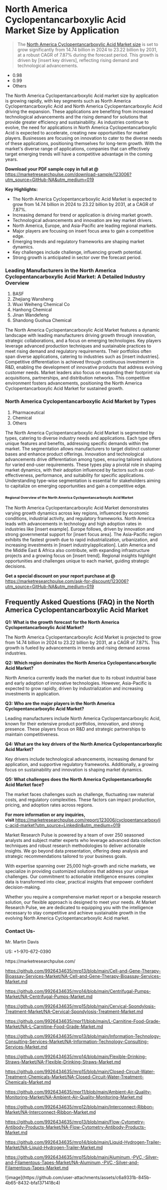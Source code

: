 <h1>North America Cyclopentancarboxylic Acid Market&nbsp;Size by Application</h1><blockquote><p>The <a href="https://marketresearchpulse.com/download-sample/123006?utm_source=GitHub-NA&amp;utm_medium=019">North America Cyclopentancarboxylic Acid Market size</a> is set to grow significantly from 14.74 billion in 2024 to 23.22 billion by 2031, at a robust CAGR of 7.87% during the forecast period. This growth is driven by [insert key drivers], reflecting rising demand and technological advancements.</p></blockquote><ul><li>0.98<li> 0.99<li> Others</li></ul><p>The North America Cyclopentancarboxylic Acid market size by application is growing rapidly, with key segments such as North America Cyclopentancarboxylic Acid and North America Cyclopentancarboxylic Acid driving the expansion. These applications are benefiting from increased technological advancements and the rising demand for solutions that provide greater efficiency and sustainability. As industries continue to evolve, the need for applications in North America Cyclopentancarboxylic Acid is expected to accelerate, creating new opportunities for market players. Businesses are focusing on innovation to cater to the diverse needs of these applications, positioning themselves for long-term growth. With the market's diverse range of applications, companies that can effectively target emerging trends will have a competitive advantage in the coming years.</p><p><strong>Download your PDF sample copy in full at @ </strong><a href="https://marketresearchpulse.com/download-sample/123006?utm_source=GitHub-NA&amp;utm_medium=019">https://marketresearchpulse.com/download-sample/123006?utm_source=GitHub-NA&amp;utm_medium=019</a></p><p><strong>Key Highlights: </strong></p><ul><li>The North America Cyclopentancarboxylic Acid Market is expected to grow from 14.74 billion in 2024 to 23.22 billion by 2031, at a CAGR of 7.87%.</li><li>Increasing demand for trend or application is driving market growth.</li><li>Technological advancements and innovation are key market drivers.</li><li>North America, Europe, and Asia-Pacific are leading regional markets.</li><li>Major players are focusing on insert focus area to gain a competitive edge.</li><li>Emerging trends and regulatory frameworks are shaping market dynamics.</li><li>Key challenges include challenge, influencing growth potential.</li><li>Strong growth is anticipated in sector over the forecast period.</li></ul><h3>Leading Manufacturers in the North America Cyclopentancarboxylic Acid Market: A Detailed Industry Overview</h3><ol><li>BASF</li><li>Zhejiang Wansheng</li><li>Wuxi Weiheng Chemical Co</li><li>Hanhong Chemical</li><li>Jinan Wandefeng</li><li>Shandong Guohua Chemical</li></ol><div class="flex max-w-full flex-col flex-grow"><div class="min-h-8 text-message flex w-full flex-col items-end gap-2 whitespace-normal break-words [.text-message+&amp;]:mt-5" dir="auto" data-message-author-role="assistant" data-message-id="fd8432e4-4910-450d-b182-61b7bfb0a01f" data-message-model-slug="gpt-4o"><div class="flex w-full flex-col gap-1 empty:hidden first:pt-[3px]"><div class="markdown prose w-full break-words dark:prose-invert light"><p>The North America Cyclopentancarboxylic Acid Market features a dynamic landscape with leading manufacturers driving growth through innovation, strategic collaborations, and a focus on emerging technologies. Key players leverage advanced production techniques and sustainable practices to meet rising demand and regulatory requirements. Their portfolios often span diverse applications, catering to industries such as [insert industries]. Competitive differentiation is achieved through continuous investment in R&amp;D, enabling the development of innovative products that address evolving customer needs. Market leaders also focus on expanding their footprint via acquisitions, partnerships, and distribution networks. This competitive environment fosters advancements, positioning the North America Cyclopentancarboxylic Acid Market for sustained growth.</p></div></div></div></div><h3>North America Cyclopentancarboxylic Acid Market by Types</h3><ol><li>Pharmaceutical<li> Chemical<li> Others</li></ol><div class="flex max-w-full flex-col flex-grow"><div class="min-h-8 text-message flex w-full flex-col items-end gap-2 whitespace-normal break-words [.text-message+&amp;]:mt-5" dir="auto" data-message-author-role="assistant" data-message-id="084470be-0bb7-4664-bddf-5156b4f41249" data-message-model-slug="gpt-4o-mini"><div class="flex w-full flex-col gap-1 empty:hidden first:pt-[3px]"><div class="markdown prose w-full break-words dark:prose-invert light"><p>The North America Cyclopentancarboxylic Acid Market is segmented by types, catering to diverse industry needs and applications. Each type offers unique features and benefits, addressing specific demands within the market. The segmentation allows manufacturers to target distinct customer bases and enhance product offerings. Innovation and technological advancements drive differentiation among types, ensuring tailored solutions for varied end-user requirements. These types play a pivotal role in shaping market dynamics, with their adoption influenced by factors such as cost-effectiveness, performance, and suitability for specific applications. Understanding type-wise segmentation is essential for stakeholders aiming to capitalize on emerging opportunities and gain a competitive edge.</p></div></div></div></div><h3><span style="font-size: 11px;">Regional Overview of the North America Cyclopentancarboxylic Acid Market</span></h3><div class="flex max-w-full flex-col flex-grow"><div class="min-h-8 text-message flex w-full flex-col items-end gap-2 whitespace-normal break-words [.text-message+&amp;]:mt-5" dir="auto" data-message-author-role="assistant" data-message-id="e9038762-ce64-4e30-91c9-9bd413514231" data-message-model-slug="gpt-4o-mini"><div class="flex w-full flex-col gap-1 empty:hidden first:pt-[3px]"><div class="markdown prose w-full break-words dark:prose-invert light"><p>The North America Cyclopentancarboxylic Acid Market demonstrates varying growth dynamics across key regions, influenced by economic conditions, industrial activity, and regulatory frameworks. North America leads with advancements in technology and high adoption rates in industries like [insert example]. Europe follows, driven by innovation and strong governmental support for [insert focus area]. The Asia-Pacific region exhibits the fastest growth due to rapid industrialization, urbanization, and increasing investments in [insert industry/application]. Latin America and the Middle East &amp; Africa also contribute, with expanding infrastructure projects and a growing focus on [insert trend]. Regional insights highlight opportunities and challenges unique to each market, guiding strategic decisions.</p></div></div></div></div><p><strong>Get a special discount on your report purchase at @ </strong><a href="https://marketresearchpulse.com/ask-for-discount/123006?utm_source=GitHub-NA&amp;utm_medium=019">https://marketresearchpulse.com/ask-for-discount/123006?utm_source=GitHub-NA&amp;utm_medium=019</a></p><h2>Frequently Asked Questions (FAQ) in the North America Cyclopentancarboxylic Acid Market</h2><p><strong>Q1: What is the growth forecast for the North America Cyclopentancarboxylic Acid Market?</strong></p><p>The North America Cyclopentancarboxylic Acid Market is projected to grow from 14.74 billion in 2024 to 23.22 billion by 2031, at a CAGR of 7.87%. This growth is fueled by advancements in trends and rising demand across industries.</p><p><strong>Q2: Which region dominates the North America Cyclopentancarboxylic Acid Market?</strong></p><p>North America currently leads the market due to its robust industrial base and early adoption of innovative technologies. However, Asia-Pacific is expected to grow rapidly, driven by industrialization and increasing investments in application.</p><p><strong>Q3: Who are the major players in the North America Cyclopentancarboxylic Acid Market?</strong></p><p>Leading manufacturers include North America Cyclopentancarboxylic Acid, known for their extensive product portfolios, innovation, and strong presence. These players focus on R&amp;D and strategic partnerships to maintain competitiveness.</p><p><strong>Q4: What are the key drivers of the North America Cyclopentancarboxylic Acid Market?</strong></p><p>Key drivers include technological advancements, increasing demand for application, and supportive regulatory frameworks. Additionally, a growing focus on sustainability and innovation is shaping market dynamics.</p><p><strong>Q5: What challenges does the North America Cyclopentancarboxylic Acid Market face?</strong></p><p>The market faces challenges such as challenge, fluctuating raw material costs, and regulatory complexities. These factors can impact production, pricing, and adoption rates across regions.</p><p><strong>For more information or any inquiries, visit&nbsp;</strong><a href="https://marketresearchpulse.com/report/123006/cyclopentancarboxylic-acid-market?utm_source=Linkedin&utm_medium=019">https://marketresearchpulse.com/report/123006/cyclopentancarboxylic-acid-market?utm_source=Linkedin&utm_medium=019</a></p><p>Market Research Pulse is powered by a team of over 250 seasoned analysts and subject matter experts who leverage advanced data collection techniques and robust research methodologies to deliver actionable insights. We go beyond data presentation, offering deep analysis and strategic recommendations tailored to your business goals.</p><p>With expertise spanning over 25,000 high-growth and niche markets, we specialize in providing customized solutions that address your unique challenges. Our commitment to actionable intelligence ensures complex data is transformed into clear, practical insights that empower confident decision-making.</p><p>Whether you require a comprehensive market report or a bespoke research solution, our flexible approach is designed to meet your needs. At Market Research Pulse, we are dedicated to equipping you with the intelligence necessary to stay competitive and achieve sustainable growth in the evolving North America Cyclopentancarboxylic Acid market.</p><h3><strong>Contact Us-</strong></h3><p>Mr. Martin Davis</p><p>US: +1-970-672-0390</p><p>https://marketresearchpulse.com/</p><p><a href="https://github.com/9926434635/mrp13/blob/main/Cell-and-Gene-Therapy-Bioassay-Services-Market/NA-Cell-and-Gene-Therapy-Bioassay-Services-Market.md">https://github.com/9926434635/mrp13/blob/main/Cell-and-Gene-Therapy-Bioassay-Services-Market/NA-Cell-and-Gene-Therapy-Bioassay-Services-Market.md</a></p><p><a href="https://github.com/9926434635/mrp14/blob/main/Centrifugal-Pumps-Market/NA-Centrifugal-Pumps-Market.md">https://github.com/9926434635/mrp14/blob/main/Centrifugal-Pumps-Market/NA-Centrifugal-Pumps-Market.md</a></p><p><a href="https://github.com/9926434635/mrp15/blob/main/Cervical-Spondylosis-Treatment-Market/NA-Cervical-Spondylosis-Treatment-Market.md">https://github.com/9926434635/mrp15/blob/main/Cervical-Spondylosis-Treatment-Market/NA-Cervical-Spondylosis-Treatment-Market.md</a></p><p><a href="https://github.com/9926434635/mpr11/blob/main/L-Carnitine-Food-Grade-Market/NA-L-Carnitine-Food-Grade-Market.md">https://github.com/9926434635/mpr11/blob/main/L-Carnitine-Food-Grade-Market/NA-L-Carnitine-Food-Grade-Market.md</a></p><p><a href="https://github.com/9926434635/mrp13/blob/main/Information-Technology-Consulting-Services-Market/NA-Information-Technology-Consulting-Services-Market.md">https://github.com/9926434635/mrp13/blob/main/Information-Technology-Consulting-Services-Market/NA-Information-Technology-Consulting-Services-Market.md</a></p><p><a href="https://github.com/9926434635/mrp14/blob/main/Flexible-Drinking-Straws-Market/NA-Flexible-Drinking-Straws-Market.md">https://github.com/9926434635/mrp14/blob/main/Flexible-Drinking-Straws-Market/NA-Flexible-Drinking-Straws-Market.md</a></p><p><a href="https://github.com/9926434635/mrp15/blob/main/Closed-Circuit-Water-Treatment-Chemicals-Market/NA-Closed-Circuit-Water-Treatment-Chemicals-Market.md">https://github.com/9926434635/mrp15/blob/main/Closed-Circuit-Water-Treatment-Chemicals-Market/NA-Closed-Circuit-Water-Treatment-Chemicals-Market.md</a></p><p><a href="https://github.com/9926434635/mpr11/blob/main/Ambient-Air-Quality-Monitoring-Market/NA-Ambient-Air-Quality-Monitoring-Market.md">https://github.com/9926434635/mpr11/blob/main/Ambient-Air-Quality-Monitoring-Market/NA-Ambient-Air-Quality-Monitoring-Market.md</a></p><p><a href="https://github.com/9926434635/mrp12/blob/main/Interconnect-Ribbon-Market/NA-Interconnect-Ribbon-Market.md">https://github.com/9926434635/mrp12/blob/main/Interconnect-Ribbon-Market/NA-Interconnect-Ribbon-Market.md</a></p><p><a href="https://github.com/9926434635/mrp13/blob/main/Flow-Cytometry-Antibody-Products-Market/NA-Flow-Cytometry-Antibody-Products-Market.md">https://github.com/9926434635/mrp13/blob/main/Flow-Cytometry-Antibody-Products-Market/NA-Flow-Cytometry-Antibody-Products-Market.md</a></p><p><a href="https://github.com/9926434635/mrp14/blob/main/Liquid-Hydrogen-Trailer-Market/NA-Liquid-Hydrogen-Trailer-Market.md">https://github.com/9926434635/mrp14/blob/main/Liquid-Hydrogen-Trailer-Market/NA-Liquid-Hydrogen-Trailer-Market.md</a></p><p><a href="https://github.com/9926434635/mrp15/blob/main/Aluminum,-PVC,-Silver-and-Filamentous-Tapes-Market/NA-Aluminum,-PVC,-Silver-and-Filamentous-Tapes-Market.md">https://github.com/9926434635/mrp15/blob/main/Aluminum,-PVC,-Silver-and-Filamentous-Tapes-Market/NA-Aluminum,-PVC,-Silver-and-Filamentous-Tapes-Market.md</a></p>
![image](https://github.com/user-attachments/assets/c6a9331b-845b-4b65-8432-bfa1371418c4)
